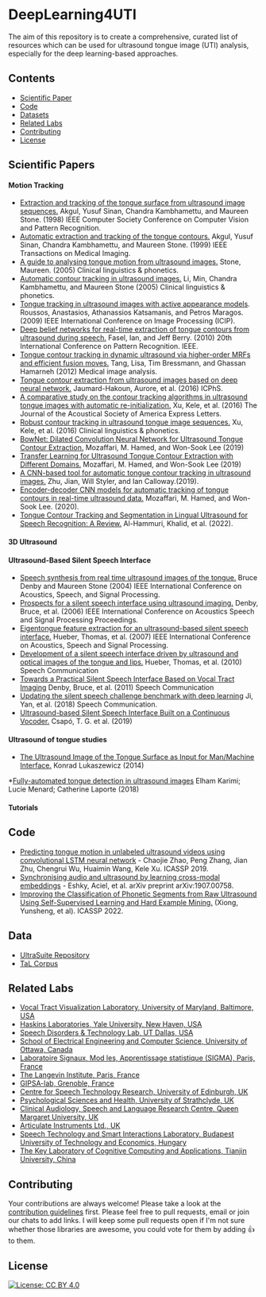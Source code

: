 # DeepLearning4UTI
The aim of this repository is to create a comprehensive, curated list of resources which can be used for ultrasound tongue image (UTI) analysis, especially for the deep learning-based approaches.

## Contents

* [Scientific Paper](#scientific-papers)
* [Code](#other-resources)
* [Datasets](#Data)
* [Related Labs](#related-lists)
* [Contributing](#contributing)
* [License](#license)

## Scientific Papers
#### Motion Tracking

* [Extraction and tracking of the tongue surface from ultrasound image sequences.](https://ieeexplore.ieee.org/abstract/document/698623) Akgul, Yusuf Sinan, Chandra Kambhamettu, and Maureen Stone. (1998) IEEE Computer Society Conference on Computer Vision and Pattern Recognition.
* [Automatic extraction and tracking of the tongue contours.](https://ieeexplore.ieee.org/abstract/document/811315) Akgul, Yusuf Sinan, Chandra Kambhamettu, and Maureen Stone. (1999) IEEE Transactions on Medical Imaging.
* [A guide to analysing tongue motion from ultrasound images.](https://www.dental.umaryland.edu/media/sod/vocal-tract-visualization-laboratory/Guide_to_Ultrasound.pdf) Stone, Maureen. (2005) Clinical linguistics & phonetics.
* [Automatic contour tracking in ultrasound images.](https://pdfs.semanticscholar.org/3f1a/2e2ccc5774a60b527ac6f5a7d0665b25895b.pdf) Li, Min, Chandra Kambhamettu, and Maureen Stone (2005) Clinical linguistics & phonetics.
* [Tongue tracking in ultrasound images with active appearance models](http://citeseerx.ist.psu.edu/viewdoc/download?doi=10.1.1.412.2721&rep=rep1&type=pdf). Roussos, Anastasios, Athanassios Katsamanis, and Petros Maragos. (2009) IEEE International Conference on Image Processing (ICIP).
* [Deep belief networks for real-time extraction of tongue contours from ultrasound during speech.](http://www.u.arizona.edu/~jjberry/ICPR.pdf) Fasel, Ian, and Jeff Berry. (2010) 20th International Conference on Pattern Recognition. IEEE.
* [Tongue contour tracking in dynamic ultrasound via higher-order MRFs and efficient fusion moves.](https://pdfs.semanticscholar.org/585e/9e8ec900d4127efe089b989e8132accb3227.pdf) Tang, Lisa, Tim Bressmann, and Ghassan Hamarneh  (2012) Medical image analysis.
* [Tongue contour extraction from ultrasound images based on deep neural network.](https://arxiv.org/ftp/arxiv/papers/1605/1605.05912.pdf) Jaumard-Hakoun, Aurore, et al. (2016) ICPhS.
* [A comparative study on the contour tracking algorithms in ultrasound tongue images with automatic re-initialization.](https://asa.scitation.org/doi/full/10.1121/1.4951024?TRACK=RSS) Xu, Kele, et al. (2016) The Journal of the Acoustical Society of America Express Letters.
* [Robust contour tracking in ultrasound tongue image sequences.](https://www.tandfonline.com/doi/abs/10.3109/02699206.2015.1110714) Xu, Kele, et al. (2016) Clinical linguistics & phonetics.
* [BowNet: Dilated Convolution Neural Network for Ultrasound Tongue Contour Extraction.](https://arxiv.org/abs/1906.04232) Mozaffari, M. Hamed, and Won-Sook Lee (2019)
* [Transfer Learning for Ultrasound Tongue Contour Extraction with Different Domains.](https://arxiv.org/abs/1906.04301) Mozaffari, M. Hamed, and Won-Sook Lee (2019)
* [A CNN-based tool for automatic tongue contour tracking in ultrasound images.](https://arxiv.org/abs/1907.10210) Zhu, Jian, Will Styler, and Ian Calloway.(2019).
* [Encoder-decoder CNN models for automatic tracking of tongue contours in real-time ultrasound data.](https://www.sciencedirect.com/science/article/abs/pii/S1046202319303470) Mozaffari, M. Hamed, and Won-Sook Lee. (2020).
* [Tongue Contour Tracking and Segmentation in Lingual Ultrasound for Speech Recognition: A Review.](https://www.mdpi.com/2075-4418/12/11/2811) Al-Hammuri, Khalid, et al. (2022).
#### 3D Ultrasound


#### Ultrasound-Based Silent Speech Interface
* [Speech synthesis from real time ultrasound images of the tongue.](https://www.researchgate.net/profile/Bruce_Denby/publication/224750547_Speech_synthesis_from_real_time_ultrasound_images_of_the_tongue/links/02bfe50cb7a0772b6a000000/Speech-synthesis-from-real-time-ultrasound-images-of-the-tongue.pdf) Bruce Denby and Maureen Stone (2004)  IEEE International Conference on Acoustics, Speech, and Signal Processing.
* [Prospects for a silent speech interface using ultrasound imaging.](http://www.academia.edu/download/30911169/10.1.1.106.8953.pdf) Denby, Bruce, et al. (2006) IEEE International Conference on Acoustics Speech and Signal Processing Proceedings.
* [Eigentongue feature extraction for an ultrasound-based silent speech interface.](https://www.neurones.espci.fr/Articles_PS/ICASSP_2007.pdf) Hueber, Thomas, et al. (2007) IEEE International Conference on Acoustics, Speech and Signal Processing.
* [Development of a silent speech interface driven by ultrasound and optical images of the tongue and lips.](https://www.neurones.espci.fr/Articles_PS/SPEECHCOM%202.pdf) Hueber, Thomas, et al. (2010) Speech Communication
* [Towards a Practical Silent Speech Interface Based on Vocal Tract Imaging](http://www.gipsa-lab.grenoble-inp.fr/~thomas.hueber/mes_documents/Denby_et_al_ISSP_2011_Montreal.pdf) Denby, Bruce, et al. (2011) Speech Communication
* [Updating the silent speech challenge benchmark with deep learning](https://arxiv.org/abs/1709.06818) Ji, Yan, et al. (2018) Speech Communication.
* [Ultrasound-based Silent Speech Interface Built on a Continuous Vocoder.](https://arxiv.org/abs/1906.09885) Csapó, T. G. et al. (2019) 

#### Ultrasound of tongue studies

* [The Ultrasound Image of the Tongue Surface as Input for Man/Machine Interface.](https://rauterberg.employee.id.tue.nl/conferences/INTERACT2003/INTERACT2003-p825.pdf) Konrad Lukaszewicz (2014)

*[Fully-automated tongue detection in ultrasound images](https://pubs.aip.org/asa/jasa/article/144/3_Supplement/1905/705854/Fully-automated-tongue-detection-in-ultrasound) Elham Karimi; Lucie Menard; Catherine Laporte (2018)


#### Tutorials


## Code

* [Predicting tongue motion in unlabeled ultrasound videos using convolutional LSTM neural network](https://github.com/shuiliwanwu/ConvLstm-ultrasound-videos) -  Chaojie Zhao, Peng Zhang, Jian Zhu, Chengrui Wu, Huaimin Wang, Kele Xu. ICASSP 2019.
* [Synchronising audio and ultrasound by learning cross-modal embeddings](https://github.com/aeshky/ultrasync) - Eshky, Aciel, et al. arXiv preprint arXiv:1907.00758.
* [Improving the Classification of Phonetic Segments from Raw Ultrasound Using Self-Supervised Learning and Hard Example Mining.](https://github.com/randallfuhao/ultrasound-selfsup) (Xiong, Yunsheng, et al). ICASSP 2022.


## Data
* [UltraSuite Repository](https://ultrasuite.github.io/)
* [TaL Corpus](https://ultrasuite.github.io/data/tal_corpus/)

## Related Labs
* [Vocal Tract Visualization Laboratory, University of Maryland, Baltimore, USA](https://www.dental.umaryland.edu/speech/) 
* [Haskins Laboratories, Yale University, New Haven, USA](http://www.haskins.yale.edu/understandingspeech.html) 
* [Speech Disorders & Technology Lab, UT Dallas, USA](https://www.utdallas.edu/wanglab/) 
* [School of Electrical Engineering and Computer Science, University of Ottawa, Canada](http://www.site.uottawa.ca/~wslee/index.shtml) 
* [Laboratoire Signaux, Mod les, Apprentissage statistique (SIGMA), Paris, France](https://www.neurones.espci.fr/index_E.htm)
* [The Langevin Institute, Paris, France](https://www.institut-langevin.espci.fr/the_langevin_institute?lang=en)
* [GIPSA-lab, Grenoble, France](http://www.gipsa-lab.grenoble-inp.fr/en/home.php)
* [Centre for Speech Technology Research, University of Edinburgh, UK](http://www.cstr.ed.ac.uk/)
* [Psychological Sciences and Health, University of Strathclyde, UK](https://www.strath.ac.uk/humanities/psychologicalscienceshealth/)
* [Clinical Audiology, Speech and Language Research Centre, Queen Margaret University, UK](https://www.qmu.ac.uk/research-and-knowledge-exchange/research-centres-institutes-and-groups/clinical-audiology-speech-and-language-research-centre/)
* [Articulate Instruments Ltd., UK](www.articulateinstruments.com/)
* [Speech Technology and Smart Interactions Laboratory, Budapest University of Technology and Economics, Hungary](http://smartlab.tmit.bme.hu/index-en)
* [The Key Laboratory of Cognitive Computing and Applications, Tianjin University, China](http://cs.tju.edu.cn/csweben/researchdetail?item=KLCCA)


## Contributing

Your contributions are always welcome! Please take a look at the [contribution guidelines](CONTRIBUTING.md) first.
Please feel free to pull requests, email or join our chats to add links.
I will keep some pull requests open if I'm not sure whether those libraries are awesome, you could vote for them by adding 👍 to them.

## License

[![License: CC BY 4.0](https://img.shields.io/badge/License-CC%20BY%204.0-lightgrey.svg)](https://creativecommons.org/licenses/by/4.0/)

